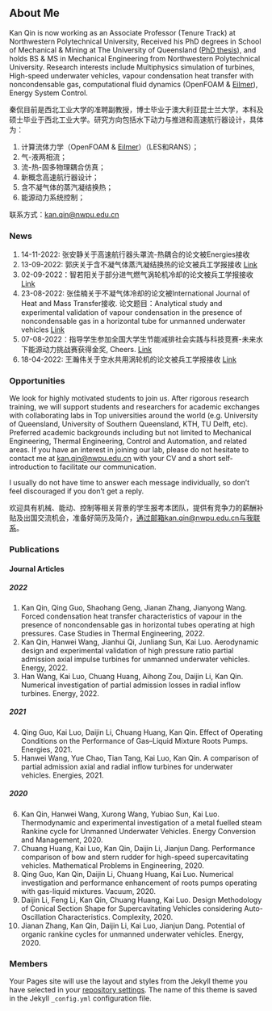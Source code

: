 ## About Me

Kan Qin is now working as an Associate Professor (Tenure Track) at Northwestern Polytechnical University, Received his PhD degrees in School of Mechanical & Mining at The University of Queensland ([PhD thesis](https://gdtk.uqcloud.net/pdfs/kan-qin-phd-thesis-oct-2017.pdf)), and holds BS & MS in Mechanical Engineering from Northwestern Polytechnical University. Research interests include Multiphysics simulation of turbines, High-speed underwater vehicles, vapour condensation heat transfer with noncondensable gas, computational fluid dynamics (OpenFOAM & [Eilmer](https://gdtk.uqcloud.net/docs/eilmer/about/)), Energy System Control.

秦侃目前是西北工业大学的准聘副教授，博士毕业于澳大利亚昆士兰大学，本科及硕士毕业于西北工业大学。研究方向包括水下动力与推进和高速航行器设计，具体为：
1. 计算流体力学（OpenFOAM & [Eilmer](https://gdtk.uqcloud.net/docs/eilmer/about/)）（LES和RANS）；
2. 气-液两相流；
3. 流-热-固多物理耦合仿真；
4. 新概念高速航行器设计；
5. 含不凝气体的蒸汽凝结换热；
6. 能源动力系统控制；

联系方式：kan.qin@nwpu.edu.cn

### News

1. 14-11-2022: 张安静关于高速航行器头罩流-热耦合的论文被Energies接收
2. 13-09-2022: 郭庆关于含不凝气体蒸汽凝结换热的论文被兵工学报接收 [Link](http://www.co-journal.com/CN/10.12382/bgxb.2022.0225)
3. 02-09-2022：智若阳关于部分进气燃气涡轮机冷却的论文被兵工学报接收 [Link](http://www.co-journal.com/CN/10.12382/bgxb.2022.0305)
4. 23-08-2022: 张佳楠关于不凝气体冷却的论文被International Journal of Heat and Mass Transfer接收. 论文题目：Analytical study and experimental validation of  vapour condensation in the presence of noncondensable gas in a horizontal tube for unmanned underwater vehicles [Link](https://www.sciencedirect.com/science/article/pii/S0017931022008547?dgcid=author)
5. 07-08-2022：指导学生参加全国大学生节能减排社会实践与科技竞赛-未来水下能源动力挑战赛获得金奖, Cheers. [Link](http://www.jienengjianpai.org/Article.asp?ID=307)
6. 18-04-2022: 王瀚伟关于空水共用涡轮机的论文被兵工学报接收 [Link](http://www.co-journal.com/CN/10.12382/bgxb.2021.0691)

### Opportunities

We look for highly motivated students to join us. After rigorous research training, we will support students and researchers for academic exchanges with collaborating labs in Top universities around the world (e.g. University of Queensland, University of Southern Queensland, KTH, TU Delft, etc). Preferred academic backgrounds including but not limited to Mechanical Engineering, Thermal Engineering, Control and Automation, and related areas. If you have an interest in joining our lab, please do not hesitate to contact me at kan.qin@nwpu.edu.cn with your CV and a short self-introduction to facilitate our communication.

I usually do not have time to answer each message individually, so don’t feel discouraged if you don’t get a reply.

欢迎具有机械、能动、控制等相关背景的学生报考本团队，提供有竞争力的薪酬补贴及出国交流机会，准备好简历及简介，通过邮箱kan.qin@nwpu.edu.cn与我联系。

### Publications

#### Journal Articles

##### 2022
1. Kan Qin, Qing Guo, Shaohang Geng, Jianan Zhang, Jianyong Wang. Forced condensation heat transfer characteristics of vapour in the presence of noncondensable gas in horizontal tubes operating at high pressures. Case Studies in Thermal Engineering, 2022.
2. Kan Qin, Hanwei Wang, Jianhui Qi, Junliang Sun, Kai Luo. Aerodynamic design and experimental validation of high pressure ratio partial admission axial impulse turbines for unmanned underwater vehicles. Energy, 2022.
3. Han Wang, Kai Luo, Chuang Huang, Aihong Zou, Daijin Li, Kan Qin. Numerical investigation of partial admission losses in radial inflow turbines. Energy, 2022.

##### 2021
4. Qing Guo, Kai Luo, Daijin Li, Chuang Huang, Kan Qin. Effect of Operating Conditions on the Performance of Gas–Liquid Mixture Roots Pumps. Energies, 2021.
5. Hanwei Wang, Yue Chao, Tian Tang, Kai Luo, Kan Qin. A comparison of partial admission axial and radial inflow turbines for underwater vehicles. Energies, 2021.

##### 2020
6. Kan Qin, Hanwei Wang, Xurong Wang, Yubiao Sun, Kai Luo. Thermodynamic and experimental investigation of a metal fuelled steam Rankine cycle for Unmanned Underwater Vehicles. Energy Conversion and Management, 2020.
7. Chuang Huang, Kai Luo, Kan Qin, Daijin Li, Jianjun Dang. Performance comparison of bow and stern rudder for high-speed supercavitating vehicles. Mathematical Problems in Engineering, 2020.
8. Qing Guo, Kan Qin, Daijin Li, Chuang Huang, Kai Luo. Numerical investigation and performance enhancement of roots pumps operating with gas-liquid mixtures. Vacuum, 2020.
9. Daijin Li, Feng Li, Kan Qin, Chuang Huang, Kai Luo. Design Methodology of Conical Section Shape for Supercavitating Vehicles considering Auto-Oscillation Characteristics. Complexity, 2020. 
10. Jianan Zhang, Kan Qin, Daijin Li, Kai Luo, Jianjun Dang. Potential of organic rankine cycles for unmanned underwater vehicles. Energy, 2020.

### Members

Your Pages site will use the layout and styles from the Jekyll theme you have selected in your [repository settings](https://github.com/kanqin/kqin/settings/pages). The name of this theme is saved in the Jekyll `_config.yml` configuration file.
